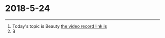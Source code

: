 2018-5-24
===
***

1. Today's topic is Beauty [the video record link is](http://straindown.quanshi.com/doc/classroom/mp4convert/3084459zh_CN.mp4)
2. B